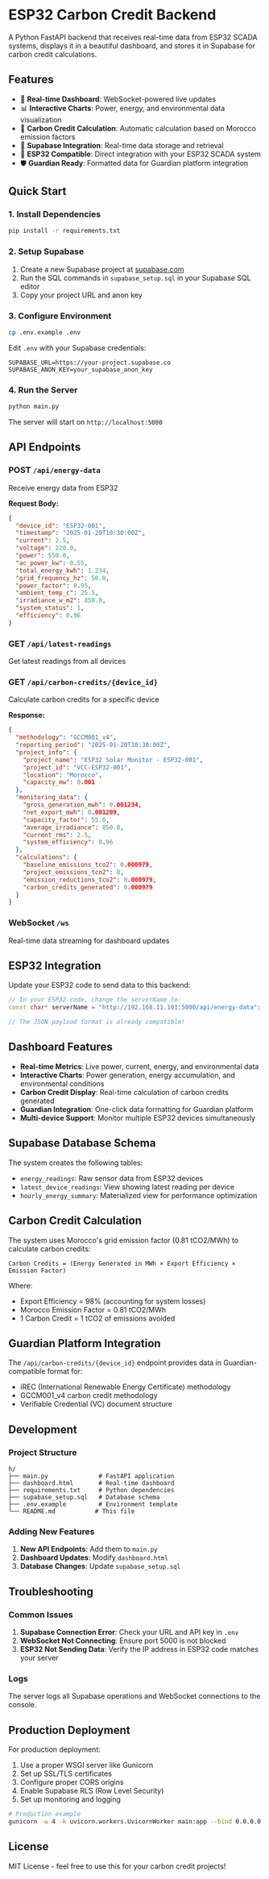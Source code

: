 # ESP32 Carbon Credit Backend

A Python FastAPI backend that receives real-time data from ESP32 SCADA systems, displays it in a beautiful dashboard, and stores it in Supabase for carbon credit calculations.

## Features

- 🚀 **Real-time Dashboard**: WebSocket-powered live updates
- 📊 **Interactive Charts**: Power, energy, and environmental data visualization
- 🌱 **Carbon Credit Calculation**: Automatic calculation based on Morocco emission factors
- 💾 **Supabase Integration**: Real-time data storage and retrieval
- 🔌 **ESP32 Compatible**: Direct integration with your ESP32 SCADA system
- 🛡️ **Guardian Ready**: Formatted data for Guardian platform integration

## Quick Start

### 1. Install Dependencies

```bash
pip install -r requirements.txt
```

### 2. Setup Supabase

1. Create a new Supabase project at [supabase.com](https://supabase.com)
2. Run the SQL commands in `supabase_setup.sql` in your Supabase SQL editor
3. Copy your project URL and anon key

### 3. Configure Environment

```bash
cp .env.example .env
```

Edit `.env` with your Supabase credentials:

```env
SUPABASE_URL=https://your-project.supabase.co
SUPABASE_ANON_KEY=your_supabase_anon_key
```

### 4. Run the Server

```bash
python main.py
```

The server will start on `http://localhost:5000`

## API Endpoints

### POST `/api/energy-data`
Receive energy data from ESP32

**Request Body:**
```json
{
  "device_id": "ESP32-001",
  "timestamp": "2025-01-20T10:30:00Z",
  "current": 2.5,
  "voltage": 220.0,
  "power": 550.0,
  "ac_power_kw": 0.55,
  "total_energy_kwh": 1.234,
  "grid_frequency_hz": 50.0,
  "power_factor": 0.95,
  "ambient_temp_c": 25.5,
  "irradiance_w_m2": 850.0,
  "system_status": 1,
  "efficiency": 0.96
}
```

### GET `/api/latest-readings`
Get latest readings from all devices

### GET `/api/carbon-credits/{device_id}`
Calculate carbon credits for a specific device

**Response:**
```json
{
  "methodology": "GCCM001_v4",
  "reporting_period": "2025-01-20T10:30:00Z",
  "project_info": {
    "project_name": "ESP32 Solar Monitor - ESP32-001",
    "project_id": "VCC-ESP32-001",
    "location": "Morocco",
    "capacity_mw": 0.001
  },
  "monitoring_data": {
    "gross_generation_mwh": 0.001234,
    "net_export_mwh": 0.001209,
    "capacity_factor": 55.0,
    "average_irradiance": 850.0,
    "current_rms": 2.5,
    "system_efficiency": 0.96
  },
  "calculations": {
    "baseline_emissions_tco2": 0.000979,
    "project_emissions_tco2": 0,
    "emission_reductions_tco2": 0.000979,
    "carbon_credits_generated": 0.000979
  }
}
```

### WebSocket `/ws`
Real-time data streaming for dashboard updates

## ESP32 Integration

Update your ESP32 code to send data to this backend:

```cpp
// In your ESP32 code, change the serverName to:
const char* serverName = "http://192.168.11.101:5000/api/energy-data";

// The JSON payload format is already compatible!
```

## Dashboard Features

- **Real-time Metrics**: Live power, current, energy, and environmental data
- **Interactive Charts**: Power generation, energy accumulation, and environmental conditions
- **Carbon Credit Display**: Real-time calculation of carbon credits generated
- **Guardian Integration**: One-click data formatting for Guardian platform
- **Multi-device Support**: Monitor multiple ESP32 devices simultaneously

## Supabase Database Schema

The system creates the following tables:

- `energy_readings`: Raw sensor data from ESP32 devices
- `latest_device_readings`: View showing latest reading per device
- `hourly_energy_summary`: Materialized view for performance optimization

## Carbon Credit Calculation

The system uses Morocco's grid emission factor (0.81 tCO2/MWh) to calculate carbon credits:

```
Carbon Credits = (Energy Generated in MWh × Export Efficiency × Emission Factor)
```

Where:
- Export Efficiency = 98% (accounting for system losses)
- Morocco Emission Factor = 0.81 tCO2/MWh
- 1 Carbon Credit = 1 tCO2 of emissions avoided

## Guardian Platform Integration

The `/api/carbon-credits/{device_id}` endpoint provides data in Guardian-compatible format for:

- iREC (International Renewable Energy Certificate) methodology
- GCCM001_v4 carbon credit methodology
- Verifiable Credential (VC) document structure

## Development

### Project Structure

```
h/
├── main.py              # FastAPI application
├── dashboard.html       # Real-time dashboard
├── requirements.txt     # Python dependencies
├── supabase_setup.sql   # Database schema
├── .env.example         # Environment template
└── README.md           # This file
```

### Adding New Features

1. **New API Endpoints**: Add them to `main.py`
2. **Dashboard Updates**: Modify `dashboard.html`
3. **Database Changes**: Update `supabase_setup.sql`

## Troubleshooting

### Common Issues

1. **Supabase Connection Error**: Check your URL and API key in `.env`
2. **WebSocket Not Connecting**: Ensure port 5000 is not blocked
3. **ESP32 Not Sending Data**: Verify the IP address in ESP32 code matches your server

### Logs

The server logs all Supabase operations and WebSocket connections to the console.

## Production Deployment

For production deployment:

1. Use a proper WSGI server like Gunicorn
2. Set up SSL/TLS certificates
3. Configure proper CORS origins
4. Enable Supabase RLS (Row Level Security)
5. Set up monitoring and logging

```bash
# Production example
gunicorn -w 4 -k uvicorn.workers.UvicornWorker main:app --bind 0.0.0.0:5000
```

## License

MIT License - feel free to use this for your carbon credit projects!